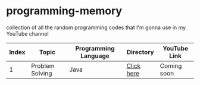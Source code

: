 # programming-memory

collection of all the random programming codes that I'm gonna use in my YouTube channel

| Index | Topic           | Programming Language | Directory                     | YouTube Link    |
| ----- | --------------- | -------------------- | ----------------------------- | --------------- |
| 1     | Problem Solving | Java                 | [Click here](./27_July_2022/) | Coming soon |
